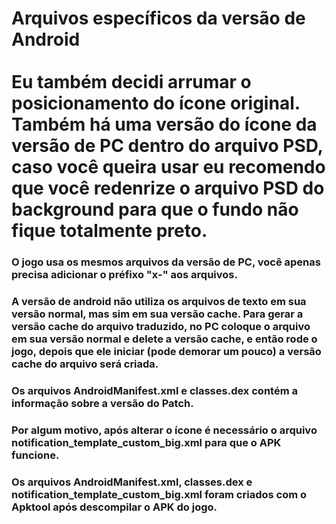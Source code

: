 
# Arquivos específicos da versão de Android<br><br>Eu também decidi arrumar o posicionamento do ícone original. Também há uma versão do ícone da versão de PC dentro do arquivo PSD, caso você queira usar eu recomendo que você redenrize o arquivo PSD do background para que o fundo não fique totalmente preto.

### O jogo usa os mesmos arquivos da versão de PC, você apenas precisa adicionar o préfixo "x-" aos arquivos.
### A versão de android não utiliza os arquivos de texto em sua versão normal, mas sim em sua versão cache. Para gerar a versão cache do arquivo traduzido, no PC coloque o arquivo em sua versão normal e delete a versão cache, e então rode o jogo, depois que ele iniciar (pode demorar um pouco) a versão cache do arquivo será criada.
### Os arquivos AndroidManifest.xml e classes.dex contém a informação sobre a versão do Patch.
### Por algum motivo, após alterar o ícone é necessário o arquivo notification_template_custom_big.xml para que o APK funcione.
### Os arquivos AndroidManifest.xml, classes.dex e notification_template_custom_big.xml foram criados com o Apktool após descompilar o APK do jogo.